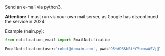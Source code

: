 Send an e-mail via python3.

**Attention:** it must run via your own mail server, as Google has discontinued the service in 2024.

Example (main.py):
```python
from notification_email import EmailNotification

EmailNotification(user='robot@domain.com', pwd='95*#D3&bBt*CVtdmwASVj@YvZu', smtp=['mail.domain.com', 25], receivers=['maxmustermann@gmail.com'], subject='Test E-Mail', body='E-Mail sent successfully.').send()
